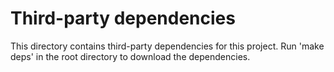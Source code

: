 Third-party dependencies
========================

This directory contains third-party dependencies for this project.
Run 'make deps' in the root directory to download the dependencies.
